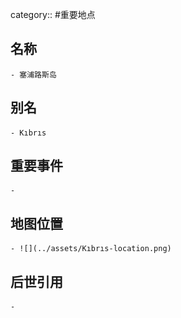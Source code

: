 category:: #重要地点
## 名称
	- 塞浦路斯岛
## 别名
	- Kıbrıs
## 重要事件
	-
## 地图位置
	- ![](../assets/Kıbrıs-location.png)
## 后世引用
	-
